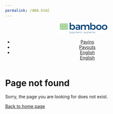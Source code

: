 ```yaml
---
permalink: /404.html
---
```


<script src="../public/js/loader.js"></script>
<script>
    document.addEventListener("DOMContentLoaded", onPage404Load);
</script>

<header>
      
<nav class="js-navbar-scroll navbar navbar-expand navbar-dark flex-column flex-md-row td-navbar">
   <a class="navbar-brand" href="#">
   <span class="navbar-logo"><img src="/public/assets/BambooPayment.svg" style="height: 36px;"></span>
   </a>
   <div class="td-navbar-nav-scroll ml-md-auto" id="main_navbar">
      <ul class="navbar-nav mt-2 mt-lg-0">
         <li class="nav-item mr-4 mb-2 mb-lg-0">
            <a class="nav-link active" href="../../../../es/docs.html">
               <span class="active">Payins</span>
               <div class="content-bar-menu2"></div>
            </a>
         </li>
         <li class="nav-item mr-4 mb-2 mb-lg-0">
            <a class="nav-link" href="../../../../es/payouts.html">
               <span>Payouts</span>
               <div class="content-bar-menu2"></div>
            </a>
         </li>
         <li class="nav-item dropdown d-none d-lg-block">
            <a class="nav-link dropdown-toggle" href="#" id="navbarDropdown" role="button" data-toggle="dropdown" aria-haspopup="true" aria-expanded="false">
               <div class="content-bar-menu"></div>
               English
            </a>
            <div class="dropdown-menu" aria-labelledby="navbarDropdownMenuLink">
               <a class="dropdown-item" href="#">English</a>
            </div>
         </li>
      </ul>
   </div>
</nav>
</header>
<div class="MainContent">
    <h1 id="page-not-found">Page not found</h1>
    <p id="404paragraph">Sorry, the page you are looking for does not exist.</p>
    <p><a id="404link" href="/">Back to home page</a></p>
</div>
